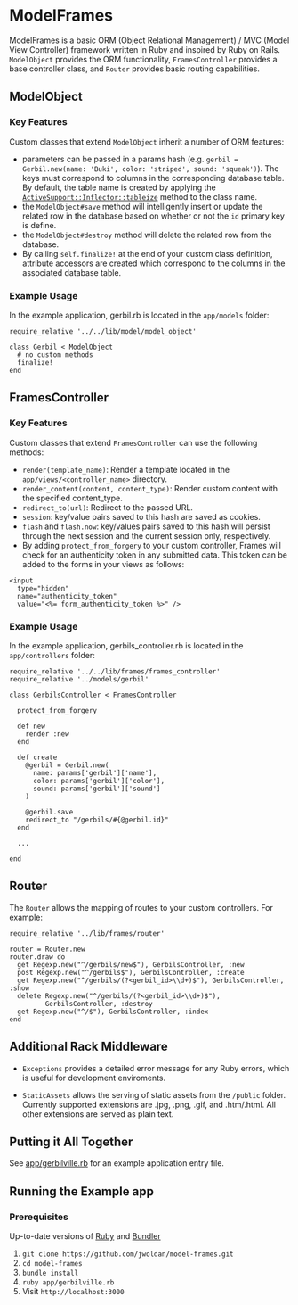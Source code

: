 # ModelFrames

ModelFrames is a basic ORM (Object Relational Management) / MVC (Model View Controller) framework written in Ruby and inspired by Ruby on Rails.  `ModelObject` provides the ORM functionality, `FramesController` provides a base controller class, and `Router` provides basic routing capabilities.  

## ModelObject

### Key Features

Custom classes that extend `ModelObject` inherit a number of ORM features:

- parameters can be passed in a params hash (e.g. `gerbil = Gerbil.new(name: 'Buki', color: 'striped', sound: 'squeak')`).  The keys must correspond to columns in the corresponding database table.  By default, the table name is created by applying the [`ActiveSupport::Inflector::tableize`](http://api.rubyonrails.org/classes/ActiveSupport/Inflector.html#method-i-tableize) method to the class name.
- the `ModelObject#save` method will intelligently insert or update the related row in the database based on whether or not the `id` primary key is define.  
- the `ModelObject#destroy` method will delete the related row from the database.
- By calling `self.finalize!` at the end of your custom class definition, attribute accessors are created which correspond to the columns in the associated database table.

### Example Usage

In the example application, gerbil.rb is located in the `app/models` folder:

```
require_relative '../../lib/model/model_object'

class Gerbil < ModelObject
  # no custom methods
  finalize!
end
```

## FramesController

### Key Features

Custom classes that extend `FramesController` can use the following methods:

- `render(template_name)`: Render a template located in the `app/views/<controller_name>` directory.
- `render_content(content, content_type)`: Render custom content with the specified content_type.
- `redirect_to(url)`: Redirect to the passed URL.
- `session`: key/value pairs saved to this hash are saved as cookies.
- `flash` and `flash.now`: key/values pairs saved to this hash will persist through the next session and the current session only, respectively.
- By adding `protect_from_forgery` to your custom controller, Frames will check for an authenticity token in any submitted data.  This token can be added to the forms in your views as follows:

```
<input
  type="hidden"
  name="authenticity_token"
  value="<%= form_authenticity_token %>" />
```

### Example Usage

In the example application, gerbils_controller.rb is located in the `app/controllers` folder:

```
require_relative '../../lib/frames/frames_controller'
require_relative '../models/gerbil'

class GerbilsController < FramesController

  protect_from_forgery

  def new
    render :new
  end

  def create
    @gerbil = Gerbil.new(
      name: params['gerbil']['name'],
      color: params['gerbil']['color'],
      sound: params['gerbil']['sound']
    )

    @gerbil.save
    redirect_to "/gerbils/#{@gerbil.id}"
  end

  ...

end
```

## Router

The `Router` allows the mapping of routes to your custom controllers.  For example:

```
require_relative '../lib/frames/router'

router = Router.new
router.draw do
  get Regexp.new("^/gerbils/new$"), GerbilsController, :new
  post Regexp.new("^/gerbils$"), GerbilsController, :create
  get Regexp.new("^/gerbils/(?<gerbil_id>\\d+)$"), GerbilsController, :show
  delete Regexp.new("^/gerbils/(?<gerbil_id>\\d+)$"),
         GerbilsController, :destroy
  get Regexp.new("^/$"), GerbilsController, :index
end
```

## Additional Rack Middleware

- `Exceptions` provides a detailed error message for any Ruby errors, which is useful for development enviroments.

- `StaticAssets` allows the serving of static assets from the `/public` folder.  Currently supported extensions are .jpg, .png, .gif, and .htm/.html.  All other extensions are served as plain text.

## Putting it All Together

See [app/gerbilville.rb](app/gerbilville.rb) for an example application entry file.


## Running the Example app

### Prerequisites

Up-to-date versions of [Ruby](https://www.ruby-lang.org/en/) and [Bundler](http://bundler.io)

1. `git clone https://github.com/jwoldan/model-frames.git`
2. `cd model-frames`
3. `bundle install`
4. `ruby app/gerbilville.rb`
4. Visit `http://localhost:3000`
